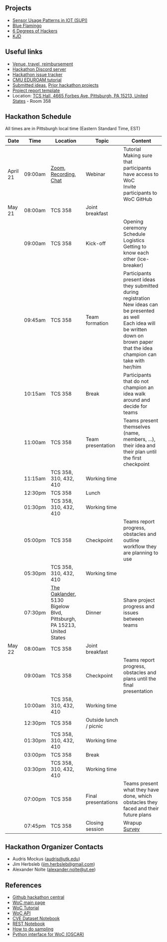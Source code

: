 ## Projects
- [Sensor Usage Patterns in IOT (SUPI)](https://github.com/woc-hack/supi)
- [Blue Flamingo](https://github.com/woc-hack/blue-flamingo)
- [6 Degrees of Hackers](https://github.com/woc-hack/6-degrees-of-hackers)
- [KJD](https://github.com/woc-hack/kjd)

## Useful links

- [Venue, travel, reimbursement](https://github.com/woc-hack/hackathon-pittsburgh-2022/blob/main/venue.md)
- [Hackathon Discord server](https://discord.gg/22mSc842Wb)
- [Hackathon issue tracker](https://github.com/woc-hack/hackathon-pittsburgh-2022/issues)
- [CMU EDUROAM tutorial](https://www.cmu.edu/computing/services/endpoint/network-access/wireless/how-to/eduroam.html)
- [Submitted ideas](https://github.com/woc-hack/hackathon-pittsburgh-2022/blob/main/ideas.md), [Prior hackathon projects](https://github.com/woc-hack/hackathon-pittsburgh-2022/blob/main/prior_projects.md)
- [Project report template](https://github.com/woc-hack/hackathon-pittsburgh-2022/blob/main/project_template.md)
- Location: [TCS Hall, 4665 Forbes Ave, Pittsburgh, PA 15213, United States](https://goo.gl/maps/KhCkd8JmjbwhDzVu8) - Room 358

## Hackathon Schedule
All times are in Pittsburgh local time (Eastern Standard Time, EST)

| Date | Time | Location | Topic | Content |
| --- | --- | --- | --- | --- |
| April 21 | 09:00am | [Zoom](https://tennessee.zoom.us/j/2766448345), [Recording](https://drive.google.com/file/d/1dxnMvYpiJJTIvplv_zqNiaFaWUUdNce9/view), [Chat](https://drive.google.com/file/d/1c0HN21aNfydQYvt1L30eqiNYzYN23hY8/view?usp=sharing) | Webinar | Tutorial <br/> Making sure that participants have access to WoC <br/> Invite participants to WoC GitHub |
| May 21 | 08:00am | TCS 358 | Joint breakfast |  |
| | 09:00am | TCS 358 | Kick-off | Opening ceremony <br/> Schedule <br/> Logistics <br/> Getting to know each other (ice-breaker) |
| | 09:45am | TCS 358 | Team formation | Participants present ideas they submitted during registration <br/> New ideas can be presented as well <br/> Each idea will be written down on brown paper that the idea champion can take with her/him |
| | 10:15am | TCS 358 | Break | Participants that do not champion an idea walk around and decide for teams |
| | 11:00am | TCS 358 | Team presentation | Teams present themselves (name, members, ...), their idea and their plan until the first checkpoint |
| | 11:15am | TCS 358, 310, 432, 410 | Working time | |
| | 12:30pm | TCS 358 | Lunch | |
| | 01:30pm | TCS 358, 310, 432, 410 | Working time | |
| | 05:00pm | TCS 358 | Checkpoint | Teams report progress, obstacles and outline workflow they are planning to use |
| | 05:30pm | TCS 358, 310, 432, 410 | Working time | |
| | 07:30pm | [The Oaklander](https://g.page/theoaklanderhotel?share), 5130 Bigelow Blvd, Pittsburgh, PA 15213, United States | Dinner | Share project progress and issues between teams |
| May 22 | 08:00am | TCS 358 | Joint breakfast | |
| | 09:00am | TCS 358 | Checkpoint | Teams report progress, obstacles and plans until the final presentation |
| | 10:00am | TCS 358, 310, 432, 410 | Working time | |
| | 12:30pm | TCS 358 | Outside lunch / picnic | |
| | 01:30pm | TCS 358, 310, 432, 410 | Working time | |
| | 03:00pm | TCS 358 | Break | |
| | 03:30pm | TCS 358, 310, 432, 410 | Working time | |
| | 07:00pm | TCS 358 | Final presentations | Teams present what they have done, which obstacles they faced and their future plans |
| | 07:45pm | TCS 358 | Closing session | Wrapup <br/> [Survey](https://forms.gle/PqGc7opznFgMjyHM7) |

## Hackathon Organizer Contacts
* Audris Mockus (audris@utk.edu)
* Jim Herbsleb (jim.herbsleb@gmail.com)
* Alexander Nolte (alexander.nolte@ut.ee)

## References

- [Github hackathon central](https://github.com/woc-hack)
- [WoC main page](https://worldofcode.org/)
- [WoC Tutorial](https://github.com/woc-hack/tutorial/blob/master/README.md)
- [WoC API](https://bitbucket.org/swsc/lookup/src/master/README.md)
- [CVE Dataset Notebook](https://github.com/woc-hack/hackathon-pittsburgh-2022/blob/main/CVEJupyter.ipynb)
- [REST Notebook](https://github.com/woc-hack/hackathon-pittsburgh-2022/blob/main/RESTJupyter.ipynb)
- [How to do sampling](https://github.com/woc-hack/hackathon-pittsburgh-2022/blob/main/sampling-resource.md)
- [Python interface for WoC (OSCAR)](https://github.com/ssc-oscar/oscar.py)

